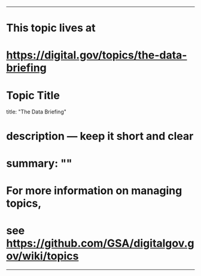 
---
# This topic lives at
# https://digital.gov/topics/the-data-briefing

# Topic Title
title: "The Data Briefing"

# description — keep it short and clear
# summary: ""


# For more information on managing topics,
# see https://github.com/GSA/digitalgov.gov/wiki/topics
---
